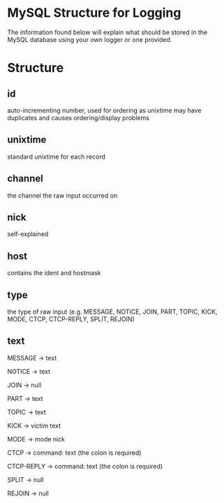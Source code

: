 MySQL Structure for Logging
===========================
The information found below will explain what should be stored in the MySQL database using your own logger or one
provided.

Structure
=========

id
--
auto-incrementing number, used for ordering as unixtime may have duplicates and causes ordering/display problems

unixtime
--------
standard unixtime for each record

channel
-------
the channel the raw input occurred on

nick
----
self-explained

host
----
contains the ident and hostmask

type
----
the type of raw input (e.g. MESSAGE, NOTICE, JOIN, PART, TOPIC, KICK, MODE, CTCP, CTCP-REPLY, SPLIT, REJOIN)

text
----
MESSAGE -> text

NOTICE -> text

JOIN -> null

PART -> text

TOPIC -> text

KICK -> victim text

MODE -> mode nick

CTCP -> command: text (the colon is required)

CTCP-REPLY -> command: text (the colon is required)

SPLIT -> null

REJOIN -> null
